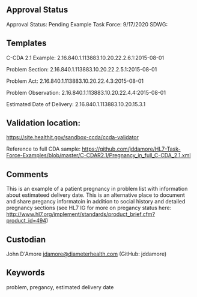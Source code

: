 ## Approval Status

Approval Status: Pending
Example Task Force: 9/17/2020
SDWG: 

## Templates

C-CDA 2.1 Example: 2.16.840.1.113883.10.20.22.2.6.1:2015-08-01

Problem Section: 2.16.840.1.113883.10.20.22.2.5.1:2015-08-01 

Problem Act: 2.16.840.1.113883.10.20.22.4.3:2015-08-01 

Problem Observation: 2.16.840.1.113883.10.20.22.4.4:2015-08-01

Estimated Date of Delivery: 2.16.840.1.113883.10.20.15.3.1

## Validation location: 

https://site.healthit.gov/sandbox-ccda/ccda-validator

Reference to full CDA sample: https://github.com/jddamore/HL7-Task-Force-Examples/blob/master/C-CDAR2.1/Pregnancy_in_full_C-CDA_2.1.xml

## Comments

This is an example of a patient pregnancy in problem list with information about estimateed delivery date. This is an alternative place to document and share pregancy informatoin in addition to social history and detailed pregnancy sections (see HL7 IG for more on pregancy status here: http://www.hl7.org/implement/standards/product_brief.cfm?product_id=494)

## Custodian

John D'Amore jdamore@diameterhealth.com (GitHub: jddamore)

## Keywords

problem, pregancy, estimated delivery date
